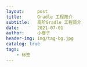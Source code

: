 ```yaml
---
layout:     post  
title:      Gradle 工程简介
subtitle:   高阶Gradle 工程简介 
date:       2021-07-01 
author:     小卷子
header-img: img/tag-bg.jpg
catalog: true
tags:
    - 标签
---
```


